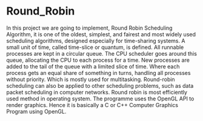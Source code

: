 # Round_Robin
In this project we are going to implement, Round Robin Scheduling Algorithm, it is one of the oldest, simplest, and fairest and most widely used scheduling algorithms, designed especially for time-sharing systems. A small unit of time, called time-slice or quantum, is defined. All runnable processes are kept in a circular queue. The CPU scheduler goes around this queue, allocating the CPU to each process for a time. New processes are added to the tail of the queue with a limited slice of time. Where each process gets an equal share of something in turns, handling all processes without priority. Which is mostly used for multitasking. Round-robin scheduling can also be applied to other scheduling problems, such as data packet scheduling in computer networks. Round robin is most efficiently used method in operating system. The programme uses the OpenGL API to render graphics. Hence it is basically a C or C++ Computer Graphics Program using OpenGL. 
